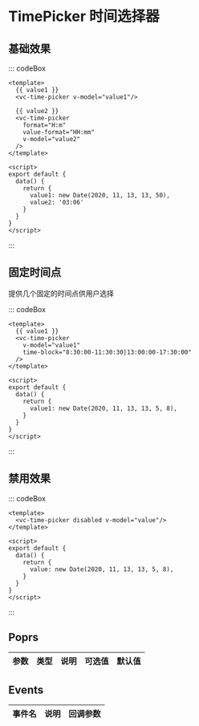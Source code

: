 
# TimePicker 时间选择器

## 基础效果

::: codeBox
```vue
<template>
  {{ value1 }}
  <vc-time-picker v-model="value1"/>

  {{ value2 }}
  <vc-time-picker 
    format="H:m"
    value-format="HH:mm"
    v-model="value2"
  />
</template>

<script>
export default {
  data() {
    return {
      value1: new Date(2020, 11, 13, 13, 50),
      value2: '03:06'
    }
  }
}
</script>
```
:::


## 固定时间点

提供几个固定的时间点供用户选择

::: codeBox
```vue
<template>
  {{ value1 }}
  <vc-time-picker 
    v-model="value1"
    time-block="8:30:00-11:30:30|13:00:00-17:30:00"
  />
</template>

<script>
export default {
  data() {
    return {
      value1: new Date(2020, 11, 13, 13, 5, 8),
    }
  }
}
</script>
```
:::

## 禁用效果

::: codeBox
```vue
<template>
  <vc-time-picker disabled v-model="value"/>
</template>

<script>
export default {
  data() {
    return {
      value: new Date(2020, 11, 13, 13, 5, 8),
    }
  }
}
</script>
```
:::


## Poprs

| 参数 | 类型 | 说明 | 可选值 | 默认值 |
|---|---|---|---|---|


## Events

| 事件名 | 说明 | 回调参数 |
| --- | --- | --- |
